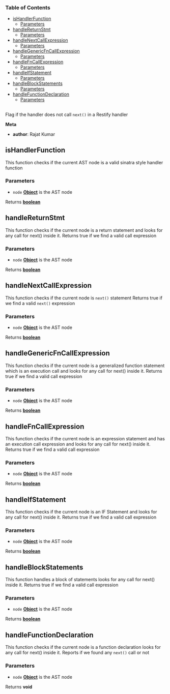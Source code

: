 <!-- Generated by documentation.js. Update this documentation by updating the source code. -->

### Table of Contents

-   [isHandlerFunction][1]
    -   [Parameters][2]
-   [handleReturnStmt][3]
    -   [Parameters][4]
-   [handleNextCallExpression][5]
    -   [Parameters][6]
-   [handleGenericFnCallExpression][7]
    -   [Parameters][8]
-   [handleFnCallExpression][9]
    -   [Parameters][10]
-   [handleIfStatement][11]
    -   [Parameters][12]
-   [handleBlockStatements][13]
    -   [Parameters][14]
-   [handleFunctionDeclaration][15]
    -   [Parameters][16]

## 

Flag if the handler does not call `next()` in a Restify handler

**Meta**

-   **author**: Rajat Kumar

## isHandlerFunction

This function checks if the current AST node is a valid sinatra style
handler function

### Parameters

-   `node` **[Object][17]** is the AST node

Returns **[boolean][18]** 

## handleReturnStmt

This function checks if the current node is a return statement
and looks for any call for next() inside it. Returns true if we find a
valid call expression

### Parameters

-   `node` **[Object][17]** is the AST node

Returns **[boolean][18]** 

## handleNextCallExpression

This function checks if the current node is `next()` statement
Returns true if we find a
valid `next()` expression

### Parameters

-   `node` **[Object][17]** is the AST node

Returns **[boolean][18]** 

## handleGenericFnCallExpression

This function checks if the current node is a generalized function
statement which is an execution call and looks for any call for next() inside it.
Returns true if we find a valid call expression

### Parameters

-   `node` **[Object][17]** is the AST node

Returns **[boolean][18]** 

## handleFnCallExpression

This function checks if the current node is an expression statement
and has an execution call expression and looks for any call for next()
inside it.
Returns true if we find a valid call expression

### Parameters

-   `node` **[Object][17]** is the AST node

Returns **[boolean][18]** 

## handleIfStatement

This function checks if the current node is an IF Statement
and looks for any call for next() inside it.
Returns true if we find a valid call expression

### Parameters

-   `node` **[Object][17]** is the AST node

Returns **[boolean][18]** 

## handleBlockStatements

This function handles a block of statements
looks for any call for next() inside it.
Returns true if we find a valid call expression

### Parameters

-   `node` **[Object][17]** is the AST node

Returns **[boolean][18]** 

## handleFunctionDeclaration

This function checks if the current node is a function declaration
looks for any call for next() inside it.
Reports if we found any `next()` call or not

### Parameters

-   `node` **[Object][17]** is the AST node

Returns **void** 

[1]: #ishandlerfunction

[2]: #parameters

[3]: #handlereturnstmt

[4]: #parameters-1

[5]: #handlenextcallexpression

[6]: #parameters-2

[7]: #handlegenericfncallexpression

[8]: #parameters-3

[9]: #handlefncallexpression

[10]: #parameters-4

[11]: #handleifstatement

[12]: #parameters-5

[13]: #handleblockstatements

[14]: #parameters-6

[15]: #handlefunctiondeclaration

[16]: #parameters-7

[17]: https://developer.mozilla.org/docs/Web/JavaScript/Reference/Global_Objects/Object

[18]: https://developer.mozilla.org/docs/Web/JavaScript/Reference/Global_Objects/Boolean
